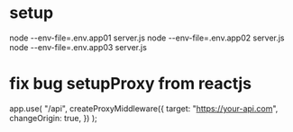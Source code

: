 # setup
node --env-file=.env.app01 server.js
node --env-file=.env.app02 server.js
node --env-file=.env.app03 server.js


# fix bug setupProxy from reactjs
app.use(
  "/api",
  createProxyMiddleware({
    target: "https://your-api.com",
    changeOrigin: true,
  })
);